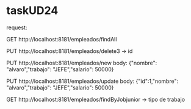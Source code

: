 # taskUD24
request:

GET http://localhost:8181/empleados/findAll

PUT http://localhost:8181/empleados/delete3 -> id

PUT http://localhost:8181/empleados/new body: {"nombre": "alvaro","trabajo": "JEFE","salario": 50000}

PUT http://localhost:8181/empleados/update body: {"id":1,"nombre": "alvaro","trabajo": "JEFE","salario": 50000}

GET http://localhost:8181/empleados/findByJobjunior -> tipo de trabajo
